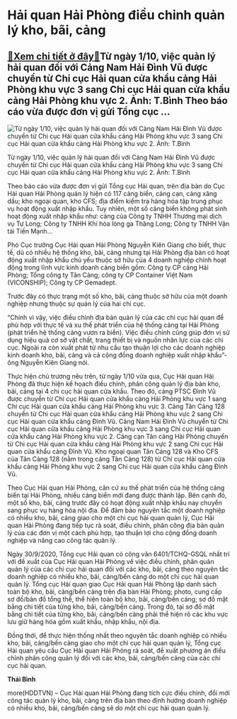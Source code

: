 Hải quan Hải Phòng điều chỉnh quản lý kho, bãi, cảng
====================================================

[:gift:Xem chi tiết ở đây:gift:](https://hddtvn.com/hai-quan-hai-phong-dieu-chinh-quan-ly-kho-bai-cang/)Từ ngày 1/10, việc quản lý hải quan đối với Cảng Nam Hải Đình Vũ được chuyển từ Chi cục Hải quan cửa khẩu cảng Hải Phòng khu vực 3 sang Chi cục Hải quan cửa khẩu cảng Hải Phòng khu vực 2. Ảnh: T.Bình Theo báo cáo vừa được đơn vị gửi Tổng cục …
---------------------------------------------------------------------------------------------------------------------------------------------------------------------------------------------------------------------------------------------------





![Từ ngày 1/10, việc quản lý hải quan đối với Cảng Nam Hải Đình Vũ được chuyển từ Chi cục Hải quan cửa khẩu cảng Hải Phòng khu vực 3 sang Chi cục Hải quan cửa khẩu cảng Hải Phòng khu vực 2. 	Ảnh: T.Bình](https://hddtvn.com/wp-content/uploads/2021/01/5447_5-0435_IMG_6621.jpg "Từ ngày 1/10, việc quản lý hải quan đối với Cảng Nam Hải Đình Vũ được chuyển từ Chi cục Hải quan cửa khẩu cảng Hải Phòng khu vực 3 sang Chi cục Hải quan cửa khẩu cảng Hải Phòng khu vực 2. 	Ảnh: T.Bình")


Từ ngày 1/10, việc quản lý hải quan đối với Cảng Nam Hải Đình Vũ được chuyển từ Chi cục Hải quan cửa khẩu cảng Hải Phòng khu vực 3 sang Chi cục Hải quan cửa khẩu cảng Hải Phòng khu vực 2. Ảnh: T.Bình



Theo báo cáo vừa được đơn vị gửi Tổng cục Hải quan, trên địa bàn do Cục Hải quan Hải Phòng quản lý hiện có 117 cảng biển, cảng cạn, cảng xăng dầu; kho ngoại quan, kho CFS; địa điểm kiểm tra hàng hóa tập trung phục vụ hoạt động xuất nhập khẩu. Tuy nhiên, một số cảng biển không phát sinh hoạt động xuất nhập khẩu như: cảng của Công ty TNHH Thương mại dịch vụ Tự Long; Công ty TNHH Khí hóa lỏng ga Thăng Long; Công ty TNHH Vận tải Tiến Mạnh…


Phó Cục trưởng Cục Hải quan Hải Phòng Nguyễn Kiên Giang cho biết, thực tế, dù có nhiều hệ thống kho, bãi, cảng nhưng tại Hải Phòng địa bàn có hoạt động xuất nhập khẩu chủ yếu thuộc sở hữu của 4 doanh nghiệp chính hoạt động trong lĩnh vực kinh doanh cảng biển gồm: Công ty CP cảng Hải Phòng; Tổng công ty Tân Cảng; công ty CP Container Việt Nam (VICONSHIP); Công ty CP Gemadept.


Trước đây có thực trạng một số kho, bãi, cảng thuộc sở hữu của một doanh nghiệp nhưng thuộc sự quản lý của hai chi cục.


“Chính vì vậy, việc điều chỉnh địa bàn quản lý của các chi cục hải quan để phù hợp với thực tế và xu thế phát triển của hệ thống cảng tại Hải Phòng (phát triển hệ thống cảng vươn ra biển). Việc điều chỉnh cũng giúp đơn vị sử dụng hiệu quả cơ sở vật chất, trang thiết bị và nguồn nhân lực của các chi cục. Ngoài ra còn xuất phát từ nhu cầu tạo thuận lợi cho các doanh nghiệp kinh doanh kho, bãi, cảng và cả cộng đồng doanh nghiệp xuất nhập khẩu”- ông Nguyễn Kiên Giang nói.


Thực hiện chủ trương nêu trên, từ ngày 1/10 vừa qua, Cục Hải quan Hải Phòng đã thực hiện kế họach điều chỉnh, phân công quản lý địa bàn kho, bãi, cảng tại 4 chi cục hải quan cửa khẩu. Theo đó, cảng PTSC Đình Vũ được chuyển từ Chi cục Hải quan cửa khẩu cảng Hải Phòng khu vực 1 sang Chi cục Hải quan cửa khẩu cảng Hải Phòng khu vực 3. Cảng Tân Cảng 128 chuyển từ Chi cục Hải quan cửa khẩu cảng Hải Phòng khu vực 2 sang Chi cục Hải quan cửa khẩu cảng Đình Vũ. Cảng Nam Hải Đình Vũ chuyển từ Chi cục Hải quan cửa khẩu cảng Hải Phòng khu vực 3 sang Chi cục Hải quan cửa khẩu cảng Hải Phòng khu vực 2. Cảng cạn Tân cảng Hải Phòng chuyển từ Chi cục Hải quan cửa khẩu cảng Hải Phòng khu vực 2 sang Chi cục Hải quan cửa khẩu cảng Đình Vũ. Kho ngoại quan Tân Cảng 128 và Kho CFS của Tân Cảng 128 (nằm trong cảng Tân Cảng 128) từ Chi cục Hải quan cửa khẩu cảng Hải Phòng khu vực 2 sang Chi cục Hải quan cửa khẩu cảng Đình Vũ.


Theo Cục Hải quan Hải Phòng, căn cứ xu thế phát triển của hệ thống cảng biển tại Hải Phòng, nhiều cảng biển mới đang được thành lập. Bên cạnh đó, một số kho, bãi, cảng trước đây có hoạt động xuất nhập khẩu nay chuyển sang phục vụ hàng hóa nội địa. Để đảm bảo nguyên tắc một doanh nghiệp có nhiều kho, bãi, cảng giao cho một chi cục hải quan quản lý, Cục Hải quan Hải Phòng đang tiếp tục rà soát, điều chỉnh, phân công địa bàn quản lý của các đơn vị một cách phù hợp, tạo thuận lợi cho cộng đồng doanh nghiệp và nâng cao công tác quản lý.





Ngày 30/9/2020, Tổng cục Hải quan có công văn 6401/TCHQ-GSQL nhất trí với đề xuất của Cục Hải quan Hải Phòng về việc điều chỉnh, phân quản quản lý của các chi cục hải quan đối với các kho, bãi, cảng theo nguyên tắc doanh nghiệp có nhiều kho, bãi, cảng/bến cảng do một chi cục hải quan quản lý. 
Tổng cục Hải quan giao Cục Hải quan Hải Phòng lập danh sách toàn bộ kho, bãi, cảng/bến cảng trên địa bàn Hải Phòng; photo, cung cấp sơ đồ/bản đồ tổng thể, thể hiện toàn bộ kho, bãi, cảng/bến cảng; sơ đồ mặt bằng chi tiết của từng kho, bãi, cảng/bến cảng. Trong đó, tại sơ đồ mặt bằng chi tiết của từng kho, bãi, cảng/bến cảng phải thể hiện rõ các khu vực lưu giữ hàng hóa gồm xuất khẩu, nhập khẩu, nội địa.


Đồng thời, để thực hiện thống nhất theo nguyên tắc doanh nghiệp có nhiều kho, bãi, cảng/bến cảng giao cho một chi cục hải quan quản lý, Tổng cục Hải quan yêu cầu Cục Hải quan Hải Phòng rà soát, đề xuất phương án điều chỉnh phân công quản lý đối với các kho, bãi, cảng/bến cảng của các chi cục hải quan.







**Thái Bình**



more(HDDTVN) – Cục Hải quan Hải Phòng đang tích cực điều chỉnh, đổi mới công tác quản lý kho, bãi, cảng trên địa bàn theo định hướng doanh nghiệp có nhiều kho, bãi, cảng/bến cảng sẽ do một chi cục hải quan quản lý.


